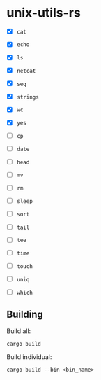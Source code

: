 # unix-utils-rs

- [x] `cat`
- [x] `echo`
- [x] `ls`
- [x] `netcat`
- [x] `seq`
- [x] `strings`
- [x] `wc`
- [x] `yes`

- [ ] `cp`
- [ ] `date`
- [ ] `head`   
- [ ] `mv`
- [ ] `rm`
- [ ] `sleep`
- [ ] `sort`
- [ ] `tail`   
- [ ] `tee`   
- [ ] `time`   
- [ ] `touch`
- [ ] `uniq`
- [ ] `which`


## Building

Build all:
```
cargo build
```

Build individual:
```
cargo build --bin <bin_name>
```


